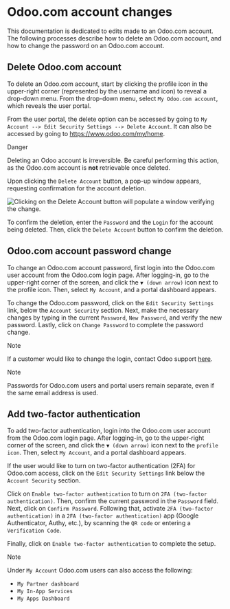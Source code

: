 # Odoo.com account changes

This documentation is dedicated to edits made to an Odoo.com account.
The following processes describe how to delete an Odoo.com account, and
how to change the password on an Odoo.com account.

## Delete Odoo.com account

To delete an Odoo.com account, start by clicking the profile icon in the
upper-right corner (represented by the username and icon) to reveal a
drop-down menu. From the drop-down menu, select `My Odoo.com account`,
which reveals the user portal.

From the user portal, the delete option can be accessed by going to `My
Account -->
Edit Security Settings --> Delete Account`. It can also be accessed by
going to <https://www.odoo.com/my/home>.

<div class="danger">

<div class="title">

Danger

</div>

Deleting an Odoo account is irreversible. Be careful performing this
action, as the Odoo.com account is **not** retrievable once deleted.

</div>

Upon clicking the `Delete Account` button, a pop-up window appears,
requesting confirmation for the account deletion.

![Clicking on the Delete Account button will populate a window verifying
the change.](odoo_account/delete-account.png)

To confirm the deletion, enter the `Password` and the `Login` for the
account being deleted. Then, click the `Delete Account` button to
confirm the deletion.

## Odoo.com account password change

To change an Odoo.com account password, first login into the Odoo.com
user account from the Odoo.com login page. After logging-in, go to the
upper-right corner of the screen, and click the `▼
(down arrow)` icon next to the profile icon. Then, select `My Account`,
and a portal dashboard appears.

To change the Odoo.com password, click on the `Edit Security Settings`
link, below the `Account Security` section. Next, make the necessary
changes by typing in the current `Password`, `New Password`, and verify
the new password. Lastly, click on `Change Password` to complete the
password change.

<div class="note">

<div class="title">

Note

</div>

If a customer would like to change the login, contact Odoo support
[here](https://www.odoo.com/help).

</div>

<div class="note">

<div class="title">

Note

</div>

Passwords for Odoo.com users and portal users remain separate, even if
the same email address is used.

</div>

## Add two-factor authentication

To add two-factor authentication, login into the Odoo.com user account
from the Odoo.com login page. After logging-in, go to the upper-right
corner of the screen, and click the `▼ (down
arrow)` icon next to the `profile icon`. Then, select `My Account`, and
a portal dashboard appears.

If the user would like to turn on two-factor authentication (2FA) for
Odoo.com access, click on the `Edit Security Settings` link below the
`Account Security` section.

Click on `Enable two-factor authentication` to turn on `2FA (two-factor
authentication)`. Then, confirm the current password in the `Password`
field. Next, click on `Confirm Password`. Following that, activate `2FA
(two-factor authentication)` in a `2FA (two-factor authentication)` app
(Google Authenticator, Authy, etc.), by scanning the `QR code` or
entering a `Verification Code`.

Finally, click on `Enable two-factor authentication` to complete the
setup.

<div class="note">

<div class="title">

Note

</div>

Under `My Account` Odoo.com users can also access the following:

  - `My Partner dashboard`
  - `My In-App Services`
  - `My Apps Dashboard`

</div>
